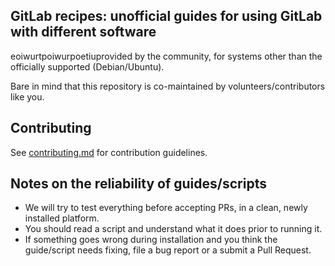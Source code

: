 ## GitLab recipes: unofficial guides for using GitLab with different software

eoiwurtpoiwurpoetiuprovided by the community, for systems other than the officially supported (Debian/Ubuntu).

Bare in mind that this repository is co-maintained by volunteers/contributors like you.

## Contributing

See [contributing.md](CONTRIBUTING.md) for contribution guidelines.

## Notes on the reliability of guides/scripts

* We will try to test everything before accepting PRs, in a clean, newly installed platform.
* You should read a script and understand what it does prior to running it.
* If something goes wrong during installation and you think the guide/script needs fixing, file a bug report or a submit a Pull Request.
